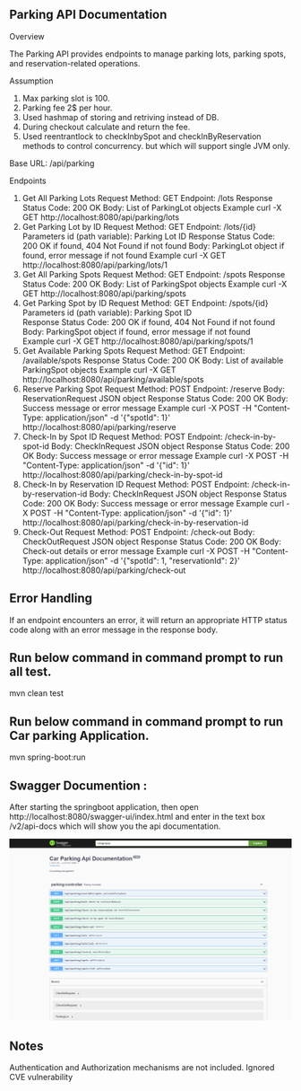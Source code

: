 Parking API Documentation
--------------------------
Overview

The Parking API provides endpoints to manage parking lots, parking spots, and reservation-related operations.

Assumption

  1. Max parking slot is 100.
  2. Parking fee 2$ per hour.
  3. Used hashmap of storing and retriving instead of DB.
  4. During checkout calculate and return the fee.
  5. Used reentrantlock to checkInbySpot and checkInByReservation methods to control concurrency. but which will support single JVM only.

Base URL: /api/parking

Endpoints

1. Get All Parking Lots
      Request
        Method: GET
        Endpoint: /lots
        Response
        Status Code: 200 OK
        Body: List of ParkingLot objects
      Example
      curl -X GET http://localhost:8080/api/parking/lots
2. Get Parking Lot by ID
    Request
      Method: GET
      Endpoint: /lots/{id}
      Parameters
      id (path variable): Parking Lot ID
    Response
      Status Code: 200 OK if found, 404 Not Found if not found
      Body: ParkingLot object if found, error message if not found
    Example
    curl -X GET http://localhost:8080/api/parking/lots/1
4. Get All Parking Spots
    Request
      Method: GET
      Endpoint: /spots
      Response
      Status Code: 200 OK
      Body: List of ParkingSpot objects
    Example
      curl -X GET http://localhost:8080/api/parking/spots
5. Get Parking Spot by ID
    Request
      Method: GET
      Endpoint: /spots/{id}
      Parameters
      id (path variable): Parking Spot ID  
    Response
      Status Code: 200 OK if found, 404 Not Found if not found
      Body: ParkingSpot object if found, error message if not found  
    Example
      curl -X GET http://localhost:8080/api/parking/spots/1  
6. Get Available Parking Spots
    Request
      Method: GET
      Endpoint: /available/spots
      Response
      Status Code: 200 OK
      Body: List of available ParkingSpot objects
    Example
      curl -X GET http://localhost:8080/api/parking/available/spots
7. Reserve Parking Spot
    Request
      Method: POST
      Endpoint: /reserve
      Body: ReservationRequest JSON object
      Response
      Status Code: 200 OK
      Body: Success message or error message
    Example
      curl -X POST -H "Content-Type: application/json" -d '{"spotId": 1}' http://localhost:8080/api/parking/reserve
8. Check-In by Spot ID
    Request
      Method: POST
      Endpoint: /check-in-by-spot-id
      Body: CheckInRequest JSON object
      Response
      Status Code: 200 OK
    Body: Success message or error message
    Example
      curl -X POST -H "Content-Type: application/json" -d '{"id": 1}' http://localhost:8080/api/parking/check-in-by-spot-id
9. Check-In by Reservation ID
    Request
      Method: POST
      Endpoint: /check-in-by-reservation-id
      Body: CheckInRequest JSON object
    Response
      Status Code: 200 OK
    Body: Success message or error message
    Example
    curl -X POST -H "Content-Type: application/json" -d '{"id": 1}' http://localhost:8080/api/parking/check-in-by-reservation-id
10. Check-Out
    Request
      Method: POST
      Endpoint: /check-out
      Body: CheckOutRequest JSON object
    Response
      Status Code: 200 OK
    Body: Check-out details or error message
    Example
    curl -X POST -H "Content-Type: application/json" -d '{"spotId": 1, "reservationId": 2}' http://localhost:8080/api/parking/check-out
    
Error Handling
---------------

 If an endpoint encounters an error, it will return an appropriate HTTP status code along with an error message in the response body.

 Run below command in command prompt to run all test.
 ---------------------------------------------------

 mvn clean test

Run below command in command prompt to run Car parking Application.
-------------------------------------------------------------------

 mvn spring-boot:run

Swagger Documention :
---------------------

After starting the springboot application, then open http://localhost:8080/swagger-ui/index.html and enter in the text box /v2/api-docs
which will show you the api documentation.

![My Image](swagger.png)


Notes
-----
 Authentication and Authorization mechanisms are not included.
 Ignored CVE vulnerability
